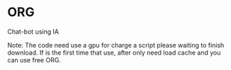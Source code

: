 # ORG
Chat-bot using IA

Note:
The code need use a gpu for charge a script please waiting to finish download.
If is the first time that use, after only need load cache and you can use free ORG.
